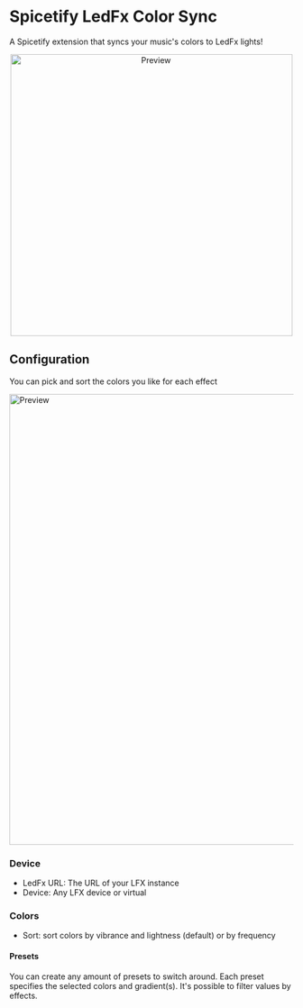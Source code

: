 # Spicetify LedFx Color Sync

A Spicetify extension that syncs your music's colors to LedFx lights!

<p align="center">
  <img src="https://media4.giphy.com/media/v1.Y2lkPTc5MGI3NjExbDZoNnR1bTU2OGduenNkNDJuaDdtcG4zNWoxd2tjdGMwa2NvYjcydCZlcD12MV9pbnRlcm5hbF9naWZfYnlfaWQmY3Q9Zw/G8dhOHiSCulmgVX0Fm/giphy.gif" alt="Preview" height="500px">
</p>

## Configuration

You can pick and sort the colors you like for each effect

<p align="left">
  <img src="https://i.imgur.com/C5SO9bu.png" alt="Preview" height="800px">
</p>

### Device

- LedFx URL: The URL of your LFX instance
- Device: Any LFX device or virtual
### Colors
- Sort: sort colors by vibrance and lightness (default) or by frequency
#### Presets

You can create any amount of presets to switch around. Each preset specifies the selected colors and gradient(s). It's possible to filter values by effects.
